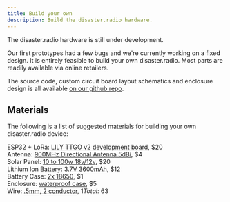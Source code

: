 ```yaml
---
title: Build your own
description: Build the disaster.radio hardware.
---
```


The disaster.radio hardware is still under development. 

Our first prototypes had a few bugs and we're currently working on a fixed design. It is entirely feasible to build your own disaster.radio. Most parts are readily available via online retailers.

The source code, custom circuit board layout schematics and enclosure design is all available [on our github repo](https://github.com/sudomesh/disaster-radio).

## Materials  

The following is a list of suggested materials for building your own disaster.radio device:  

ESP32 + LoRa: [LILY TTGO v2 development board][esp], $20  
Antenna: [900MHz Directional Antenna 5dBi][ant], $4  
Solar Panel: [10 to 100w 18v/12v][solar1], $20   
Lithium Ion Battery: [3.7V 3600mAh][batt], $12  
Battery Case: [2x 18650][battcase], $1   
Enclosure: [waterproof case][case], $5  
Wire: [.5mm, 2 conductor][wire], $1  
Total: ~$63  

[esp]: https://www.aliexpress.com/item/4000396836096.html?spm=0.8937489.0.0.10992e0eaAUWs6
[ant]: https://www.aliexpress.com/item/32806560829.html?spm=0.8937489.0.0.10992e0eaAUWs6 
[solar1]: https://www.aliexpress.com/item/4000031921317.html?spm=0.8937489.0.0.10992e0eaAUWs6
[batt]: https://www.aliexpress.com/item/32693860069.html?spm=0.8937489.0.0.10992e0eaAUWs6
[battcase]: https://www.aliexpress.com/item/32900464090.html?spm=0.8937489.0.0.10992e0eaAUWs6
[case]: https://www.aliexpress.com/item/4000429348282.html?spm=0.8937489.0.0.10992e0eaAUWs6
[wire]: https://www.aliexpress.com/item/33053500652.html?spm=0.8937489.0.0.10992e0eaAUWs6
